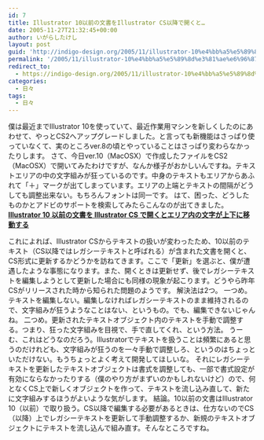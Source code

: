 ```yaml
---
id: 7
title: Illustrator 10以前の文書をIllustrator CS以降で開くと…
date: 2005-11-27T21:32:45+00:00
author: いがらしたけし
layout: post
guid: 'http://indigo-design.org/2005/11/illustrator-10%e4%bb%a5%e5%89%8d%e3%81%ae%e6%96%87%e6%9b%b8%e3%82%92illustrator-cs%e4%bb%a5%e9%99%8d%e3%81%a7%e9%96%8b%e3%81%8f%e3%81%a8%e2%80%a6/'
permalink: '/2005/11/illustrator-10%e4%bb%a5%e5%89%8d%e3%81%ae%e6%96%87%e6%9b%b8%e3%82%92illustrator-cs%e4%bb%a5%e9%99%8d%e3%81%a7%e9%96%8b%e3%81%8f%e3%81%a8/'
redirect_to:
  - https://indigo-design.org/2005/11/illustrator-10%e4%bb%a5%e5%89%8d%e3%81%ae%e6%96%87%e6%9b%b8%e3%82%92illustrator-cs%e4%bb%a5%e9%99%8d%e3%81%a7%e9%96%8b%e3%81%8f%e3%81%a8/
categories:
  - 日々
tags:
  - 日々
---
```

僕は最近までIllustrator 10を使っていて、最近作業用マシンを新しくしたのにあわせて、やっとCS2へアップグレードしました。と言っても新機能はさっぱり使っていなくて、実のところver.8の頃とやっていることはさっぱり変わらなかったりします。
さて、今日ver.10（MacOSX）で作成したファイルをCS2（MacOSX）で開いてみたわけですが、なんか様子がおかしいんですね。テキストエリアの中の文字組みが狂っているのです。中身のテキストもエリアからあふれて「＋」マークが出てしまっています。エリアの上端とテキストの間隔がどうしても調整出来ない。もちろんフォントは同一です。
はて、困った、どうしたものかとアドビのサポートを検索してみたらこんなのが出てきました。
<strong><a href="http://support.adobe.co.jp/faq/faq/qadoc.sv?224488+002" target="_blank">Illustrator 10 以前の文書を Illustrator CS で開くとエリア内の文字が上下に移動する</a></strong>

<!--more-->
これによれば、Illustrator CSからテキストの扱いが変わったため、10以前のテキスト（CS以降ではレガシーテキストと呼ばれる）が含まれた文書を開くと、CS形式に更新するかどうかを訪ねてきます。ここで「更新」を選ぶと、僕が遭遇したような事態になります。また、開くときは更新せず、後でレガシーテキストを編集しようとして更新した場合にも同様の現象が起こります。どうやら昨年CSがリリースされた時から知られた問題のようです。
解決法は2つ。
一つめ。テキストを編集しない。編集しなければレガシーテキストのまま維持されるので、文字組みが狂うようなことはない、というもの。でも、編集できないじゃんね。
二つめ。更新されたテキストオブジェクト内のテキストを手動で調整する。つまり、狂った文字組みを目視で、手で直してくれ、という方法。
うーむ、これはどうなのだろう。Illustratorでテキストを扱うことは頻繁にあると思うのだけれども、文字組みが狂うのを一々手動で調整しろ、というのはちょっといただけない。もうちょっとよく考えて開発してほしいな。
それにレガシーテキストを更新したテキストオブジェクトは書式を調整しても、一部で書式設定が有効にならなかったりする（僕のやり方がまずいのかもしれないけど）ので、何となくCS上で新しくオブジェクトを作って、テキストを流し込み直して、新たに文字組みするほうがよいような気がします。
結論。10以前の文書はIllustrator 10（以前）で取り扱う。CS以降で編集する必要があるときは、仕方ないのでCS（以降）上でレガシーテキストを更新して手動調整するか、新規のテキストオブジェクトにテキストを流し込んで組み直す。そんなところですね。